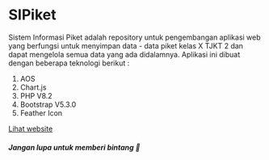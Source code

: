 # SIPiket
Sistem Informasi Piket adalah repository untuk pengembangan aplikasi web yang berfungsi untuk menyimpan data - data piket kelas X TJKT 2 dan dapat mengelola semua data yang ada didalamnya.
Aplikasi ini dibuat dengan beberapa teknologi berikut :
<ol>
<li>AOS</li>
<li>Chart.js</li>
<li>PHP V8.2</li>
<li>Bootstrap V5.3.0</li>
<li>Feather Icon</li>
</ol>

<a href="https://tjkt2.rf.gd/piket">Lihat website</a>
<h5>Jangan lupa untuk memberi bintang 🌟</h5>
